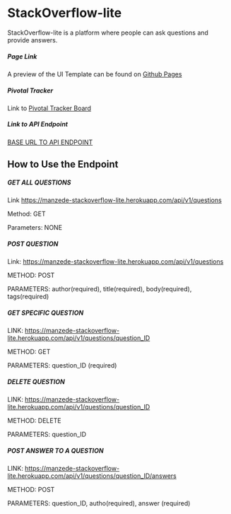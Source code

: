 # StackOverflow-lite
StackOverflow-lite is a platform where people can ask questions and provide answers.

##### Page Link
A preview of the UI Template can be found on [Github Pages](https://jeanjoe.github.io/StackOverflow-lite/)
##### Pivotal Tracker 
Link to [Pivotal Tracker Board](https://www.pivotaltracker.com/projects/2190229)

##### Link to API Endpoint
[BASE URL TO API ENDPOINT](https://manzede-stackoverflow-lite.herokuapp.com/)

## How to Use the Endpoint

##### GET ALL QUESTIONS
Link https://manzede-stackoverflow-lite.herokuapp.com/api/v1/questions

Method: GET

Parameters: NONE

##### POST QUESTION

Link: https://manzede-stackoverflow-lite.herokuapp.com/api/v1/questions

METHOD: POST

PARAMETERS: author(required), title(required), body(required), tags(required)

##### GET SPECIFIC QUESTION

LINK: https://manzede-stackoverflow-lite.herokuapp.com/api/v1/questions/question_ID

METHOD: GET

PARAMETERS: question_ID (required)

##### DELETE QUESTION

LINK: https://manzede-stackoverflow-lite.herokuapp.com/api/v1/questions/question_ID

METHOD: DELETE

PARAMETERS: question_ID

##### POST ANSWER TO A QUESTION

LINK: https://manzede-stackoverflow-lite.herokuapp.com/api/v1/questions/question_ID/answers

METHOD: POST

PARAMETERS: question_ID, autho(required), answer (required)